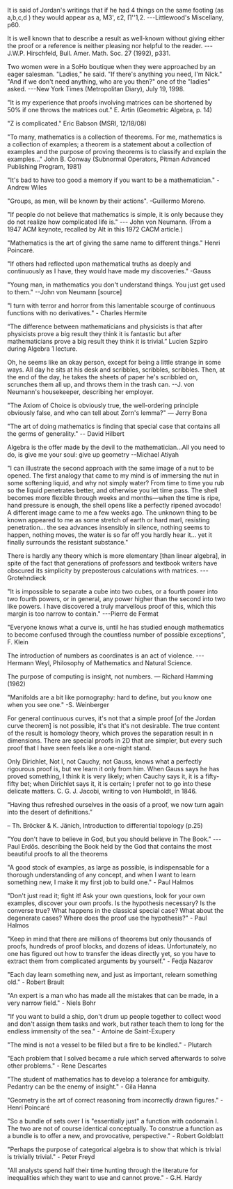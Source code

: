 It is said of Jordan's writings that if he had 4 things on the same footing (as a,b,c,d ) they would appear as a, M3', ε2, ∏''1,2.
---Littlewood's Miscellany, p60.

It is well known that to describe a result as well-known without giving either the proof or a reference is neither pleasing nor helpful to the reader.
---J.W.P. Hirschfeld, Bull. Amer. Math. Soc. 27 (1992), p331.

Two women were in a SoHo boutique when they were approached by an eager salesman.
"Ladies," he said. "If there's anything you need, I'm Nick."
"And if we don't need anything, who are you then?" one of the "ladies" asked.
---New York Times (Metropolitan Diary), July 19, 1998.

"It is my experience that proofs involving matrices can be shortened by 50% if one throws the matrices out."
E. Artin (Geometric Algebra, p. 14)

"Z is complicated."
Eric Babson (MSRI, 12/18/08)

"To many, mathematics is a collection of theorems. For me, mathematics is a collection of examples; a theorem is a statement about a collection of examples and the purpose of proving theorems is to classify and explain the examples..."
John B. Conway (Subnormal Operators, Pitman Advanced Publishing Program, 1981)

"It's bad to have too good a memory if you want to be a mathematician." - Andrew Wiles

"Groups, as men, will be known by their actions".
-Guillermo Moreno.

"If people do not believe that mathematics is simple, it is only because they do not realize how complicated life is." --- John von Neumann. (From a 1947 ACM keynote, recalled by Alt in this 1972 CACM article.)

"Mathematics is the art of giving the same name to different things." Henri Poincaré.

"If others had reflected upon mathematical truths as deeply and continuously as I have, they would have made my discoveries." -Gauss

"Young man, in mathematics you don't understand things. You just get used to them." --John von Neumann [source]

"I turn with terror and horror from this lamentable scourge of continuous functions with no derivatives." - Charles Hermite

“The difference between mathematicians and physicists is that after physicists prove a big result they think it is fantastic but after mathematicians prove a big result they think it is trivial.” Lucien Szpiro during Algebra 1 lecture.

Oh, he seems like an okay person, except for being a little strange in some ways. All day he sits at his desk and scribbles, scribbles, scribbles. Then, at the end of the day, he takes the sheets of paper he's scribbled on, scrunches them all up, and throws them in the trash can. --J. von Neumann's housekeeper, describing her employer.

"The Axiom of Choice is obviously true, the well-ordering principle obviously false, and who can tell about Zorn's lemma?" — Jerry Bona

"The art of doing mathematics is finding that special case that contains all the germs of generality." -- David Hilbert

Algebra is the offer made by the devil to the mathematician...All you need to do, is give me your soul: give up geometry --Michael Atiyah

"I can illustrate the second approach with the same image of a nut to be opened. The first analogy that came to my mind is of immersing the nut in some softening liquid, and why not simply water? From time to time you rub so the liquid penetrates better, and otherwise you let time pass. The shell becomes more flexible through weeks and months—when the time is ripe, hand pressure is enough, the shell opens like a perfectly ripened avocado! A different image came to me a few weeks ago. The unknown thing to be known appeared to me as some stretch of earth or hard marl, resisting penetration... the sea advances insensibly in silence, nothing seems to happen, nothing moves, the water is so far off you hardly hear it... yet it finally surrounds the resistant substance."

There is hardly any theory which is more elementary [than linear algebra], in spite of the fact that generations of professors and textbook writers have obscured its simplicity by preposterous calculations with matrices.
---Grotehndieck

"It is impossible to separate a cube into two cubes, or a fourth power into two fourth powers, or in general, any power higher than the second into two like powers. I have discovered a truly marvellous proof of this, which this margin is too narrow to contain."
---Pierre de Fermat

"Everyone knows what a curve is, until he has studied enough mathematics to become confused through the countless number of possible exceptions", F. Klein

The introduction of numbers as coordinates is an act of violence.
---Hermann Weyl, Philosophy of Mathematics and Natural Science.

The purpose of computing is insight, not numbers.
— Richard Hamming (1962)

"Manifolds are a bit like pornography: hard to define, but you know one when you see one." -S. Weinberger

For general continuous curves, it's not that a simple proof [of the Jordan curve theorem] is not possible, it's that it's not desirable. The true content of the result is homology theory, which proves the separation result in n dimensions. There are special proofs in 2D that are simpler, but every such proof that I have seen feels like a one-night stand.

Only Dirichlet, Not I, not Cauchy, not Gauss, knows what a perfectly rigourous proof is, but we learn it only from him. When Gauss says he has proved something, I think it is very likely; when Cauchy says it, it is a fifty-fifty bet; when Dirichlet says it, it is certain; I prefer not to go into these delicate matters.
C. G. J. Jacobi, writing to von Humboldt, in 1846.

“Having thus refreshed ourselves in the oasis of a proof, we now turn again into the desert of definitions.”

– Th. Bröcker & K. Jänich, Introduction to differential topology (p.25)

"You don't have to believe in God, but you should believe in The Book." --- Paul Erdős. describing the Book held by the God that contains the most beautiful proofs to all the theorems

"A good stock of examples, as large as possible, is indispensable for a thorough understanding of any concept, and when I want to learn something new, I make it my first job to build one." - Paul Halmos

"Don't just read it; fight it! Ask your own questions, look for your own examples, discover your own proofs. Is the hypothesis necessary? Is the converse true? What happens in the classical special case? What about the degenerate cases? Where does the proof use the hypothesis?" - Paul Halmos

"Keep in mind that there are millions of theorems but only thousands of proofs, hundreds of proof blocks, and dozens of ideas. Unfortunately, no one has figured out how to transfer the ideas directly yet, so you have to extract them from complicated arguments by yourself." - Fedja Nazarov

"Each day learn something new, and just as important, relearn something old." - Robert Brault


"An expert is a man who has made all the mistakes that can be made, in a very narrow field." - Niels Bohr

"If you want to build a ship, don't drum up people together to collect wood and don't assign them tasks and work, but rather teach them to long for the endless immensity of the sea." - Antoine de Saint-Exupery

"The mind is not a vessel to be filled but a fire to be kindled." - Plutarch

"Each problem that I solved became a rule which served afterwards to solve other problems." - Rene Descartes

"The student of mathematics has to develop a tolerance for ambiguity. Pedantry can be the enemy of insight." - Gila Hanna

"Geometry is the art of correct reasoning from incorrectly drawn figures." - Henri Poincaré

"So a bundle of sets over I is "essentially just" a function with codomain I. The two are not of course identical conceptually. To construe a function as a bundle is to offer a new, and provocative, perspective." - Robert Goldblatt

"Perhaps the purpose of categorical algebra is to show that which is trivial is trivially trivial." - Peter Freyd

"All analysts spend half their time hunting through the literature for inequalities which they want to use and cannot prove." - G.H. Hardy


